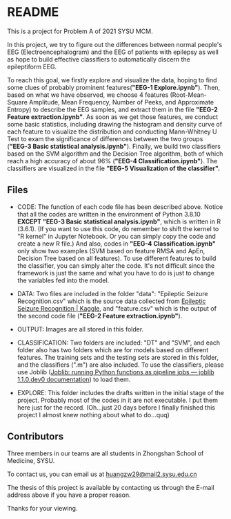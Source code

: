 # README

This is a project for Problem A of 2021 SYSU MCM.

In this project, we try to figure out the differences between normal people's EEG (Electroencephalogram) and the EEG of patients with epilepsy as well as hope to build effective classifiers to automatically discern the epileptiform EEG. 

To reach this goal, we firstly explore and visualize the data, hoping to find some clues of probably prominent features(**"EEG-1 Explore.ipynb"**). Then, based on what we have observed, we choose 4 features (Root-Mean-Square Amplitude, Mean Frequency, Number of Peeks, and Approximate Entropy) to describe the EEG samples, and extract them in the file **"EEG-2 Feature extraction.ipynb"**. As soon as we get those features, we conduct some basic statistics, including drawing the histogram and density curve of each feature to visualize the distribution and conducting Mann-Whitney U Test to exam the significance of differences between the two groups (**"EEG-3 Basic statistical analysis.ipynb"**). Finally, we build two classifiers based on the SVM algorithm and the Decision Tree algorithm, both of which reach a high accuracy of about 96% (**"EEG-4 Classification.ipynb"**). The classifiers are visualized in the file **"EEG-5 Visualization of the classifier".**

## Files

- CODE: The function of each code file has been described above. Notice that all the codes are written in the environment of Python 3.8.10 **EXCEPT "EEG-3 Basic statistical analysis.ipynb"**, which is written in R (3.6.1). (If you want to use this code, do remember to shift the kernel to "R kernel" in Jupyter Notebook. Or you can simply copy the code and create a new R file.) And also, codes in **"EEG-4 Classification.ipynb"** only show two examples (SVM based on feature RMSA and ApEn, Decision Tree based on all features). To use different features to build the classifier, you can simply alter the code. It's not difficult since the framework is just the same and what you have to do is just to change the variables fed into the model.

- DATA: Two files are included in the folder "data": "Epileptic Seizure Recognition.csv" which is the source data collected from [Epileptic Seizure Recognition | Kaggle](https://www.kaggle.com/harunshimanto/epileptic-seizure-recognition), and "feature.csv" which is the output of the second code file (**"EEG-2 Feature extraction.ipynb"**).
- OUTPUT: Images are all stored in this folder.
- CLASSIFICATION: Two folders are included: "DT" and "SVM", and each folder also has two folders which are for models based on different features. The training sets and the testing sets are stored in this folder, and the classifiers (".m") are also included. To use the classifiers, please use Joblib ([Joblib: running Python functions as pipeline jobs — joblib 1.1.0.dev0 documentation](https://joblib.readthedocs.io/en/latest/)) to load them.
- EXPLORE: This folder includes the drafts written in the initial stage of the project. Probably most of the codes in it are not executable. I put them here just for the record. (Oh...just 20 days before I finally finished this project I almost knew nothing about what to do...quq)

## Contributors

Three members in our teams are all students in Zhongshan School of Medicine, SYSU.

To contact us, you can email us at huangzw29@mail2.sysu.edu.cn  

The thesis of this project is available by contacting us through the E-mail address above if you have a proper reason.

Thanks for your viewing.

